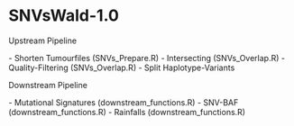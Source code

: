 # SNVsWald-1.0

<p> Upstream Pipeline </p>
- Shorten Tumourfiles (SNVs_Prepare.R)
- Intersecting (SNVs_Overlap.R)
- Quality-Filtering (SNVs_Overlap.R)
- Split Haplotype-Variants

<p> Downstream Pipeline </p>
- Mutational Signatures (downstream_functions.R)
- SNV-BAF (downstream_functions.R)
- Rainfalls (downstream_functions.R)
